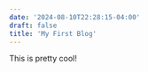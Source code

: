 ```yaml
---
date: '2024-08-10T22:28:15-04:00'
draft: false
title: 'My First Blog'
---
```



This is pretty cool!

